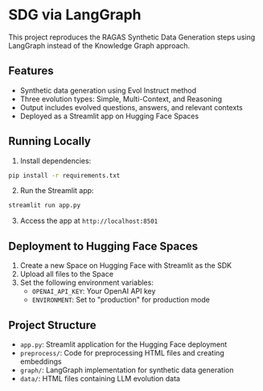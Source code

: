 # SDG via LangGraph

This project reproduces the RAGAS Synthetic Data Generation steps using LangGraph instead of the Knowledge Graph approach.

## Features

- Synthetic data generation using Evol Instruct method
- Three evolution types: Simple, Multi-Context, and Reasoning
- Output includes evolved questions, answers, and relevant contexts
- Deployed as a Streamlit app on Hugging Face Spaces

## Running Locally

1. Install dependencies:
```bash
pip install -r requirements.txt
```

2. Run the Streamlit app:
```bash
streamlit run app.py
```

3. Access the app at `http://localhost:8501`

## Deployment to Hugging Face Spaces

1. Create a new Space on Hugging Face with Streamlit as the SDK
2. Upload all files to the Space
3. Set the following environment variables:
   - `OPENAI_API_KEY`: Your OpenAI API key
   - `ENVIRONMENT`: Set to "production" for production mode

## Project Structure

- `app.py`: Streamlit application for the Hugging Face deployment
- `preprocess/`: Code for preprocessing HTML files and creating embeddings
- `graph/`: LangGraph implementation for synthetic data generation
- `data/`: HTML files containing LLM evolution data
